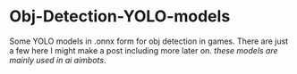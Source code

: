 # Obj-Detection-YOLO-models
Some YOLO models in .onnx form for obj detection in games. There are just a few here I might make a post including more later on. *these models are mainly used in ai aimbots*. 
